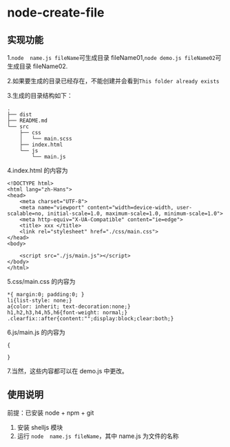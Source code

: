 # node-create-file

## 实现功能

1.`node  name.js fileName`可生成目录 fileName01,`node demo.js fileName02`可生成目录 fileName02.

2.如果要生成的目录已经存在，不能创建并会看到`This folder already exists`

3.生成的目录结构如下：
```
.
├── dist
├── README.md
└── src
    ├── css
    │   └── main.scss
    ├── index.html
    └── js
        └── main.js

```

4.index.html 的内容为
```
<!DOCTYPE html>
<html lang="zh-Hans">
<head>
    <meta charset="UTF-8">
    <meta name="viewport" content="width=device-width, user-scalable=no, initial-scale=1.0, maximum-scale=1.0, minimum-scale=1.0">
    <meta http-equiv="X-UA-Compatible" content="ie=edge">
    <title> xxx </title>
    <link rel="stylesheet" href="./css/main.css">
</head>
<body>
    
    <script src="./js/main.js"></script>
</body>
</html>
```

5.css/main.css 的内容为
```
*{ margin:0; padding:0; }
li{list-style: none;}
a{color: inherit; text-decoration:none;}
h1,h2,h3,h4,h5,h6{font-weight: normal;}
.clearfix::after{content:"";display:block;clear:both;}

 ```
6.js/main.js 的内容为
```
{
      
}
```

7.当然，这些内容都可以在 demo.js 中更改。



## 使用说明

前提：已安装 node + npm + git 
1. 安装 shelljs 模块
2. 运行 ` node  name.js fileName `，其中 name.js 为文件的名称

